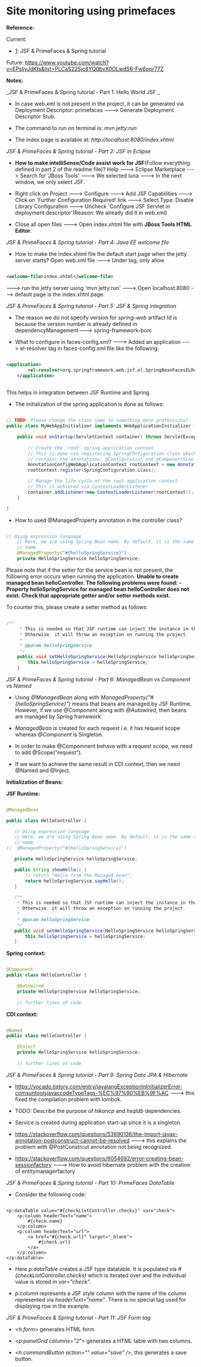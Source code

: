 # Site monitoring using primefaces

**Reference:**

Current:
- [1](https://www.youtube.com/watch?v=3RFhjzNdbfA&list=PLmcxdcWPhFqPq23QswZYbKvhs2Eo6XyJA): JSF & PrimeFaces & Spring tutorial 

Future:
https://www.youtube.com/watch?v=EPsIiyJdKts&list=PLCaS22Sjc8YQ0bvX0OLwdS6-Fw6ppr77Z

**Notes:**

_JSF & PrimeFaces & Spring tutorial - Part 1: Hello World JSF _

- In case web.xml is not present in the project, it can be generated via Deployment Descriptor: primefaces ---> Generate Deployment Descriptor Stub.

- The command to run on terminal is: _mvn jetty:run_

- The index page is available at: _http://localhost:8080/index.xhtml_

_JSF & PrimeFaces & Spring tutorial - Part 2: JSF in Eclipse_

- **How to make intelliSense/Code assist work for JSF**(Follow everything defined in part 2 of the readme file)? Help ---> Eclipse Marketplace ---> Search for 'JBoss Tools' ---> We selected luna ---> In the next window, we only select JSF.  

- Right click on Project  ---> Configure ---> Add JSF Capabilities ---> Click on 'Further Configuration Required' link ---> Select Type: Disable Library Configuration ---> Uncheck 'Configure JSF Servlet in deployment descriptor'(Reason: We already did it in web.xml)

- Close all open files ---> Open index.xhtml file with **JBoss Tools HTML Editor**.

_JSF & PrimeFaces & Spring tutorial - Part 4: Java EE welcome file_

- How to make the index.xhtml file the default start page when the jetty server starts? Open web.xml file ---> Under <welcome-file-list> tag, only allow

```xml

<welcome-file>index.xhtml</welcome-file>

```

---> run the jetty server using 'mvn jetty:run' ---> Open localhost:8080 ---> default page is the index.xhtnl page.

_JSF & PrimeFaces & Spring tutorial - Part 5: JSF & Spring integration_

- The reason we do not specify version for _spring-web_ artifact Id is because the version number is already defined in dependencyManagement---> <artifactId>spring-framework-bom</artifactId>

- What to configure in faces-config.xml? ---> Added an application ---> el-resolver tag in faces-config.xml file like the following:

```xml

<application>
    	<el-resolver>org.springframework.web.jsf.el.SpringBeanFacesELResolver</el-resolver>
    </application>
    
```

This helps in integration between JSF Runtime and Spring.


- The initialization of the spring application is done as follows:

```java

// TODO: Please change the class name to something more professional.
public class MyWebAppInitializer implements WebApplicationInitializer {

	public void onStartup(ServletContext container) throws ServletException {
		
		// Create the 'root' spring application context
		// This is done via registering SpringCOnfiguration class which
		// contains the annotations: @Configuration and @ComponentScan
		AnnotationConfigWebApplicationContext rootContext = new AnnotationConfigWebApplicationContext();
		rootContext.register(SpringConfiguration.class);

		// Manage the life cycle of the root application context
		// This is achieved via ContextLoaderListener
		container.addListener(new ContextLoaderListener(rootContext));
	}

}
```

- How to used @ManagedProperty annotation in the controller class?

```java

// Using expression language
	// Here, we are using Spring Bean name. By default, it is the same as the class
	// name.
	@ManagedProperty("#{helloSpringService}")
	private HelloSpringService helloSpringService;

```

Please note that if the setter for the service bean is not present, the following error occurs when running the application.
**Unable to create managed bean helloController. The following problems were found: - Property helloSpringService for managed bean helloController does not exist. Check that appropriate getter and/or setter methods exist.**

To counter this, please create a setter method as follows:

```java

/**
	 * This is needed so that JSF runtime can inject the instance in the variable.
	 * Otherwise, it will throw an exception on running the project.
	 * 
	 * @param helloSpringService
	 */
	public void setHelloSpringService(HelloSpringService helloSpringService) {
		this.helloSpringService = helloSpringService;
	}

```

_JSF & PrimeFaces & Spring tutorial - Part 6: ManagedBean vs Component vs Named_

- Using _@ManagedBean_ along with _ManagedProperty("#{helloSpringService}")_ means that beans are managed by JSF Runtime. However, if we use _@Component_ along with _@Autowired_, then beans are managed by Spring framework.

- _ManagedBean_ is created for each request i.e. it has request scope whereas _@Component_ is Singleton.

 - In order to make @Compomnent behave with a request scope, we need to add @Scope("request"). 
 
 - If we want to achieve the same result in CDI context, then we need @Named and @Inject.
 
 **Initialization of Beans:**
 
 **JSF Runtime:**
 
 ```java
 
@ManagedBean

public class HelloController {

	// Using expression language
	// Here, we are using Spring Bean name. By default, it is the same as the class
	// name.
//	@ManagedProperty("#{helloSpringService}")

	private HelloSpringService helloSpringService;

	public String showHello() {
		// return "Hello from the Managed bean";
		return helloSpringService.sayHello();
	}

	/**
	 * This is needed so that JSF runtime can inject the instance in the variable.
	 * Otherwise, it will throw an exception on running the project.
	 * 
	 * @param helloSpringService
	 */
	public void setHelloSpringService(HelloSpringService helloSpringService) {
		this.helloSpringService = helloSpringService;
	}
 
```

**Spring context:**

```java

@Component
public class HelloController {

	@Autowired
	private HelloSpringService helloSpringService;
	
	// further lines of code

```

**CDI context:**

```java

@Named
public class HelloController {

	@Inject
	private HelloSpringService helloSpringService;
	
	// further lines of code

```


_JSF & PrimeFaces & Spring tutorial - Part 9: Spring Data JPA & Hibernate_

- https://vocado.tistory.com/entry/javalangExceptionInInitializerError-comsuntoolsjavaccodeTypeTags-%EC%97%90%EB%9F%AC  ---> this fixed the compilation problem with lombok.

- TODO: Describe the purpose of _hikaricp_ and _hsqldb_ dependencies. 

- Service is created during application start-up since it is a singleton.

- https://stackoverflow.com/questions/53690136/the-import-javax-annotation-postconstruct-cannot-be-resolved   ---> this explains the problem with @PostConstrcut annotation not being recognized.

- https://stackoverflow.com/questions/6054692/error-creating-bean-sessionfactory ---> How to avoid hibernate problem with the creation of entitymanagerfactory

_JSF & PrimeFaces & Spring tutorial - Part 10: PrimeFaces DataTable_

- Consider the following code:

```xhtml

<p:dataTable value="#{checkListController.checks}" var="check">
	<p:column headerText="name">
		#{check.name}
	</p:column>
	<p:column headerText="url">
		<a href="#{check.url}" target="_blank">
			#{check.url}
		</a>
	</p:column>
</p:dataTable>
```
- Here _p:dataTable_ creates a JSF type datatable. It is populated via _#{checkListController.checks}_ which is iterated over and the individual value is stored in _var="check"_. 

- _p:column_ represents a JSF style column with the name of the column represented via _headerText="name"_. There is no special tag used for displaying row in the example.


_JSF & PrimeFaces & Spring tutorial - Part 11: JSF Form tag_

- _<h:form>_ generates HTML form.

- _<p:panelGrid columns="2">_ generates a HTML table with two columns.

- _<h:commandButton action="" value="save" />_, this generates a save button.  
